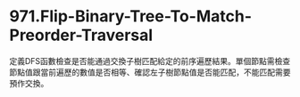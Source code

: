 # 971.Flip-Binary-Tree-To-Match-Preorder-Traversal

定義DFS函數檢查是否能通過交換子樹匹配給定的前序遍歷結果。單個節點需檢查節點值跟當前遍歷的數值是否相等、確認左子樹節點值是否能匹配，不能匹配需要預作交換。
